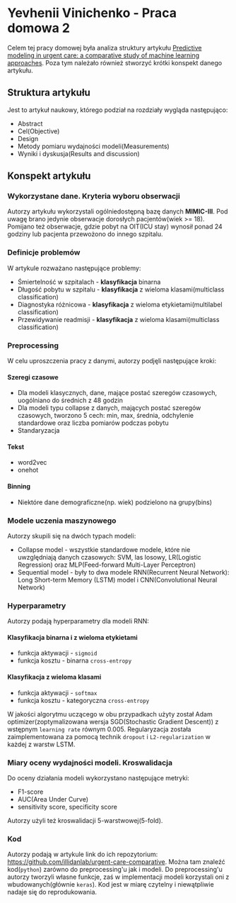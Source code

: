 # Yevhenii Vinichenko - Praca domowa 2
Celem tej pracy domowej była analiza struktury artykułu [Predictive modeling in urgent care: a comparative study of machine learning approaches](https://academic.oup.com/jamiaopen/article/1/1/87/5032901). Poza tym należało również stworzyć krótki konspekt danego artykułu.
## Struktura artykułu
Jest to artykuł naukowy, którego podział na rozdziały wygląda następująco:
- Abstract
- Cel(Objective)
- Design
- Metody pomiaru wydajności modeli(Measurements)
- Wyniki i dyskusja(Results and discussion)

## Konspekt artykułu
### Wykorzystane dane. Kryteria wyboru obserwacji
Autorzy artykułu wykorzystali ogólniedostępną bazę danych **MIMIC-III**. Pod uwagę brano jedynie obserwacje dorosłych pacjentów(wiek >= 18). Pomijano też obserwacje, gdzie pobyt na OIT(ICU stay) wynosił ponad 24 godziny lub pacjenta przewożono do innego szpitalu.
### Definicje problemów
W artykule rozważano następujące problemy:
- Śmiertelność w szpitalach - **klasyfikacja** binarna
- Długość pobytu w szpitalu - **klasyfikacja** z wieloma klasami(multiclass classification)
- Diagnostyka różnicowa - **klasyfikacja** z wieloma etykietami(multilabel classification)
- Przewidywanie readmisji - **klasyfikacja** z wieloma klasami(multiclass classification)

### Preprocessing
W celu uproszczenia pracy z danymi, autorzy podjęli następujące kroki:
#### Szeregi czasowe
- Dla modeli klasycznych, dane, mające postać szeregów czasowych, uogólniano do średnich z 48 godzin
- Dla modeli typu collapse z danych, mających postać szeregów czasowych, tworzono 5 cech: min, max, średnia, odchylenie standardowe oraz liczba pomiarów podczas pobytu
- Standaryzacja

#### Tekst
- word2vec
- onehot

#### Binning
- Niektóre dane demograficzne(np. wiek) podzielono na grupy(bins)


### Modele uczenia maszynowego
Autorzy skupili się na dwóch typach modeli:
- Collapse model - wszystkie standardowe modele, które nie uwzględniają danych czasowych: SVM, las losowy, LR(Logistic Regression) oraz MLP(Feed-forward Multi-Layer Perceptron)
- Sequential model - były to dwa modele RNN(Recurrent Neural Network): Long Short-term Memory (LSTM) model i CNN(Convolutional Neural Network)

### Hyperparametry
Autorzy podają hyperparametry dla modeli RNN:
#### Klasyfikacja binarna i z wieloma etykietami
- funkcja aktywacji - `sigmoid`
- funkcja kosztu - binarna `cross-entropy`

#### Klasyfikacja z wieloma klasami
- funkcja aktywacji - `softmax`
- funkcja kosztu - kategoryczna `cross-entropy`
 
W jakości algorytmu uczącego w obu przypadkach użyty został Adam optimizer(zoptymalizowana wersja SGD(Stochastic Gradient Descent)) z wstępnym `learning rate` równym 0.005. Regularyzacja została zaimplementowana za pomocą technik `dropout` i `L2-regularization` w każdej z warstw LSTM.

### Miary oceny wydajności modeli. Kroswalidacja
Do oceny działania modeli wykorzystano następujące metryki:
- F1-score
- AUC(Area Under Curve)
- sensitivity score, specificity score

Autorzy użyli też kroswalidacji 5-warstwowej(5-fold).
### Kod
Autorzy podają w artykule link do ich repozytorium: https://github.com/illidanlab/urgent-care-comparative. Można tam znaleźć kod(`python`) zarówno do preprocessing'u jak i modeli. Do preprocessing'u autorzy tworzyli własne funkcje, zaś w implementacji modeli korzystali oni z wbudowanych(głównie `keras`). Kod jest w miarę czytelny i niewątpliwie nadaje się do reprodukowania. 

